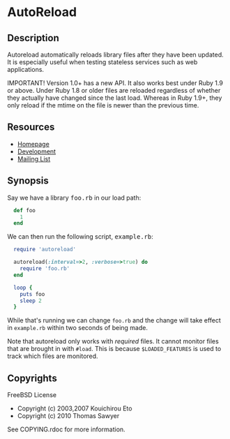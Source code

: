 # AutoReload

## Description

Autoreload automatically reloads library files after they
have been updated. It is especially useful when testing
stateless services such as web applications.

IMPORTANT! Version 1.0+ has a new API. It also works best
under Ruby 1.9 or above. Under Ruby 1.8 or older files are 
reloaded regardless of whether they actually have changed
since the last load. Whereas in Ruby 1.9+, they only reload
if the mtime on the file is newer than the previous time.


## Resources

* [Homepage](http://rubyworks.github.com/autoreload)
* [Development](http://github.com/rubyworks/autoreload)
* [Mailing List](http://groups.google.com/group/rubyworks-mailinglist)


## Synopsis

Say we have a library <tt>foo.rb</tt> in our load path:

``` ruby
  def foo
    1
  end
```

We can then run the following script, <tt>example.rb</tt>:

``` ruby
  require 'autoreload'

  autoreload(:interval=>2, :verbose=>true) do
    require 'foo.rb'
  end

  loop {
    puts foo
    sleep 2
  }
```

While that's running we can change `foo.rb` and the change
will take effect in `example.rb` within two seconds of
being made.

Note that autoreload only works with _required_ files. It cannot
monitor files that are brought in with `#load`. This is because
`$LOADED_FEATURES` is used to track which files are monitored.


## Copyrights

FreeBSD License

* Copyright (c) 2003,2007 Kouichirou Eto
* Copyright (c) 2010 Thomas Sawyer

See COPYING.rdoc for more information.
